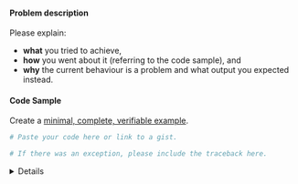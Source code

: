 #### Problem description

Please explain:
* **what** you tried to achieve,
* **how** you went about it (referring to the code sample), and
* **why** the current behaviour is a problem and what output
  you expected instead.

#### Code Sample

Create a [minimal, complete, verifiable example](https://stackoverflow.com/help/mcve).

```python
# Paste your code here or link to a gist.
```

```bash
# If there was an exception, please include the traceback here.
```

<details>

```python
# Please run the following code and paste the output here.
import cobrapy_bigg_client
print(cobrapy_bigg_client.__version__)
```

</details>

